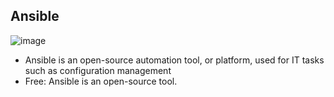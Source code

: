 ## Ansible

![image](https://github.com/Abhinavcode13/DevOpsDrift-Daily/assets/126642111/95b8ed4d-cefd-48dd-91c7-c8e4a7cee2fb)


- Ansible is an open-source automation tool, or platform, used for IT tasks such as configuration management
- Free: Ansible is an open-source tool.
